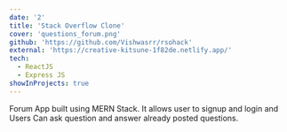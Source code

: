 ```yaml
---
date: '2'
title: 'Stack Overflow Clone'
cover: 'questions_forum.png'
github: 'https://github.com/Vishwasrr/rsohack'
external: 'https://creative-kitsune-1f82de.netlify.app/'
tech:
  - ReactJS
  - Express JS
showInProjects: true
---
```

Forum App built using MERN Stack. It allows user to signup and login and Users Can ask question and answer already posted questions.
